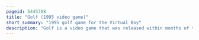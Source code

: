 ```yaml
---
pageid: 5445708
title: "Golf (1995 video game)"
short_summary: "1995 golf game for the Virtual Boy"
description: "Golf is a video game that was released within months of the Virtual Boy console's launch. It was developed and published by T & E Soft in Japan and published by Nintendo in North America. Golf uses standard Golf Rules and is set in the fictional 18-hole Papillion Golf Country Club. Hazards include Water, Sand Traps, Trees, and deep Rough Grass. It is presented in the Standard red and black Color Scheme of the virtual Boy with 3d Effects by Use of a 3d Processor. It was met with critical Praise for its Controls and Physics and mixed Reviews for its Graphics. Nintendo Power called it the third best virtual Boy Release of its Year."
---
```

